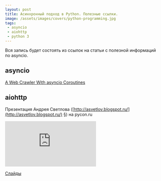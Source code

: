```yaml
---
layout: post
title: Асинхронный подход в Python. Полезные ссылки.
image: /assets/images/covers/python-programming.jpg
tags: 
 - asyncio
 - aiohttp
 - python 3
---
```


Вся запись будет состоять из ссылок на статьи с полезной информаций по asyncio.

asyncio
-------

[A Web Crawler With asyncio Coroutines](http://aosabook.org/en/500L/a-web-crawler-with-asyncio-coroutines.html)


aiohttp
-------

Презентация Андрея Светлова ([http://asvetlov.blogspot.ru/](http://asvetlov.blogspot.ru/) §) на pycon.ru

<div class="embed-responsive embed-responsive-16by9">
    <iframe class="embed-responsive-item" src="https://www.youtube.com/embed/2jzseXM4vw8" frameborder="0" allowfullscreen></iframe>
</div>

[Слайды](class="embed-responsive-item")
